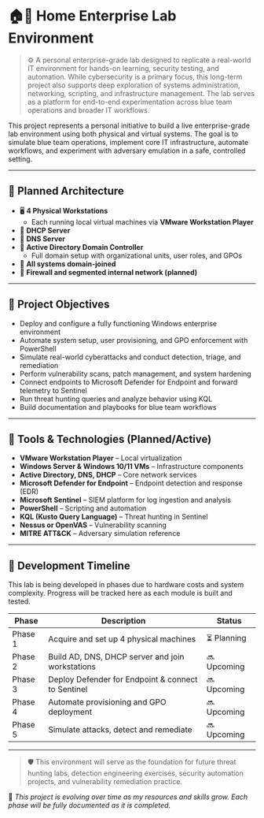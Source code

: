 # 🏠💼 Home Enterprise Lab Environment

> ⚙️ A personal enterprise-grade lab designed to replicate a real-world IT environment for hands-on learning, security testing, and automation. While cybersecurity is a primary focus, this long-term project also supports deep exploration of systems administration, networking, scripting, and infrastructure management. The lab serves as a platform for end-to-end experimentation across blue team operations and broader IT workflows.

This project represents a personal initiative to build a live enterprise-grade lab environment using both physical and virtual systems. The goal is to simulate blue team operations, implement core IT infrastructure, automate workflows, and experiment with adversary emulation in a safe, controlled setting.

---

## 🧱 Planned Architecture

- 🖥️ **4 Physical Workstations**
  - Each running local virtual machines via **VMware Workstation Player**
- 📡 **DHCP Server**
- 🧭 **DNS Server**
- 🏢 **Active Directory Domain Controller**
  - Full domain setup with organizational units, user roles, and GPOs
- 🔗 **All systems domain-joined**
- 🔐 **Firewall and segmented internal network (planned)**

---

## 🎯 Project Objectives

- Deploy and configure a fully functioning Windows enterprise environment
- Automate system setup, user provisioning, and GPO enforcement with PowerShell
- Simulate real-world cyberattacks and conduct detection, triage, and remediation
- Perform vulnerability scans, patch management, and system hardening
- Connect endpoints to Microsoft Defender for Endpoint and forward telemetry to Sentinel
- Run threat hunting queries and analyze behavior using KQL
- Build documentation and playbooks for blue team workflows

---

## 🧰 Tools & Technologies (Planned/Active)

- **VMware Workstation Player** – Local virtualization
- **Windows Server & Windows 10/11 VMs** – Infrastructure components
- **Active Directory, DNS, DHCP** – Core network services
- **Microsoft Defender for Endpoint** – Endpoint detection and response (EDR)
- **Microsoft Sentinel** – SIEM platform for log ingestion and analysis
- **PowerShell** – Scripting and automation
- **KQL (Kusto Query Language)** – Threat hunting in Sentinel
- **Nessus or OpenVAS** – Vulnerability scanning
- **MITRE ATT&CK** – Adversary simulation reference

---

## 🚧 Development Timeline

This lab is being developed in phases due to hardware costs and system complexity. Progress will be tracked here as each module is built and tested.

| Phase | Description | Status |
|-------|-------------|--------|
| Phase 1 | Acquire and set up 4 physical machines | ⏳ Planning |
| Phase 2 | Build AD, DNS, DHCP server and join workstations | 🔜 Upcoming |
| Phase 3 | Deploy Defender for Endpoint & connect to Sentinel | 🔜 Upcoming |
| Phase 4 | Automate provisioning and GPO deployment | 🔜 Upcoming |
| Phase 5 | Simulate attacks, detect and remediate | 🔜 Upcoming |

---

> 🛡️ This environment will serve as the foundation for future threat hunting labs, detection engineering exercises, security automation projects, and vulnerability remediation practice.

📌 *This project is evolving over time as my resources and skills grow. Each phase will be fully documented as it is completed.*
